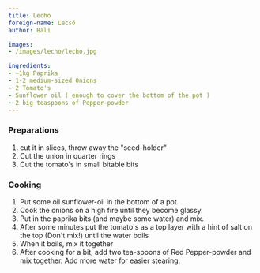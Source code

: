 ```yaml
---
title: Lecho
foreign-name: Lecsó
author: Bali

images:
- /images/lecho/lecho.jpg

ingredients:
- ~1kg Paprika
- 1-2 medium-sized Onions
- 2 Tomato's
- Sunflower oil ( enough to cover the bottom of the pot )
- 2 big teaspoons of Pepper-powder
---
```


### Preparations

1. cut it in slices, throw away the "seed-holder"
2. Cut the union in quarter rings
3. Cut the tomato's in small bitable bits

### Cooking

1. Put some oil sunflower-oil in the bottom of a pot.
2. Cook the onions on a high fire until they become glassy.
3. Put in the paprika bits (and maybe some water) and mix.
4. After some minutes put the tomato's as a top layer with a hint of salt on the top (Don't mix!) until the water boils
5. When it boils, mix it together
6. After cooking for a bit, add two tea-spoons of Red Pepper-powder and mix together. Add more water for easier stearing.
